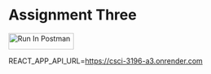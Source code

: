 # Assignment Three

[<img src="https://run.pstmn.io/button.svg" alt="Run In Postman" style="width: 128px; height: 32px;">](https://app.getpostman.com/run-collection/41496288-69fd4638-f26a-494a-ad64-e63b09bd375f?action=collection%2Ffork&source=rip_markdown&collection-url=entityId%3D41496288-69fd4638-f26a-494a-ad64-e63b09bd375f%26entityType%3Dcollection%26workspaceId%3Dcc3bad96-7c40-4ea9-beba-0873405461fa#?env%5Braphael-hw3%5D=W3sia2V5IjoiSldUIiwidmFsdWUiOiIiLCJlbmFibGVkIjp0cnVlLCJ0eXBlIjoiZGVmYXVsdCIsInNlc3Npb25WYWx1ZSI6IkpXVC4uLiIsImNvbXBsZXRlU2Vzc2lvblZhbHVlIjoiSldUIGV5SmhiR2NpT2lKSVV6STFOaUlzSW5SNWNDSTZJa3BYVkNKOS5leUpwWkNJNklqWTNaREl4TVdFM1pUVTFOR0l3TXpjM05UUmhOVFUwT1NJc0luVnpaWEp1WVcxbElqb2lZbUYwYldGdU1pSXNJbWxoZENJNk1UYzBNVGd5TnpZeE9Td2laWGh3SWpveE56UXhPRE14TWpFNWZRLndmZFI2QnV5Z3psNF9XRG1PSmttYmZQX2RtTFUyM2gzSG9UNFNkclJBM00iLCJzZXNzaW9uSW5kZXgiOjB9XQ==)

REACT_APP_API_URL=https://csci-3196-a3.onrender.com 